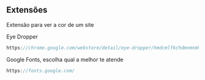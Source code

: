 ## Extensões

Extensão para ver a cor de um site

Eye Dropper

```js
https://chrome.google.com/webstore/detail/eye-dropper/hmdcmlfkchdmnmnmheododdhjedfccka/related?hl=pt-BR
```

Google Fonts, escolha qual a melhor te atende

```js
https://fonts.google.com/
```
